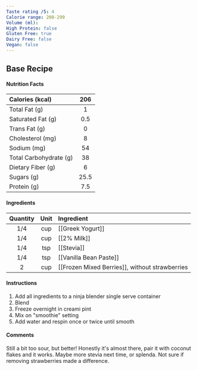 ```yaml
---
Taste rating /5: 4
Calorie range: 200-299
Volume (ml): 
High Protein: false
Gluten Free: true
Dairy Free: false
Vegan: false
---
```

## Base Recipe
#### Nutrition Facts
| Calories (kcal) | 206 |
| :-- | :--: |
| Total Fat (g) | 1 |
| Saturated Fat (g) | 0.5 |
| Trans Fat (g) | 0 |
| Cholesterol (mg) | 8 |
| Sodium (mg) | 54 |
| Total Carbohydrate (g) | 38 |
| Dietary Fiber (g) | 6 |
| Sugars (g) | 25.5 |
| Protein (g) | 7.5 |
#### Ingredients
| Quantity | Unit | Ingredient |
| :--: | :--: | :--- |
| 1/4 | cup | [[Greek Yogurt]] |
| 1/4 | cup | [[2% Milk]] |
| 1/4 | tsp | [[Stevia]] |
| 1/4 | tsp | [[Vanilla Bean Paste]] |
| 2 | cup | [[Frozen Mixed Berries]], without strawberries |
#### Instructions

1. Add all ingredients to a ninja blender single serve container
2. Blend
3. Freeze overnight in creami pint
4. Mix on "smoothie" setting
5. Add water and respin once or twice until smooth

#### Comments

Still a bit too sour, but better! Honestly it's almost there, pair it with coconut flakes and it works. Maybe more stevia next time, or splenda. Not sure if removing strawberries made a difference.